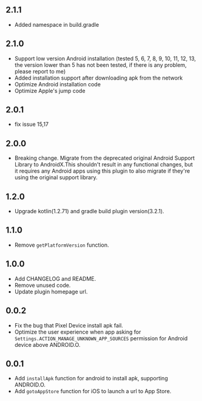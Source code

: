## 2.1.1

- Added namespace in build.gradle

## 2.1.0

- Support low version Android installation (tested 5, 6, 7, 8, 9, 10, 11, 12, 13, the version lower than 5 has not been tested, if there is any problem, please report to me)
- Added installation support after downloading apk from the network
- Optimize Android installation code
- Optimize Apple's jump code

## 2.0.1

- fix issue 15,17

## 2.0.0

- Breaking change. Migrate from the deprecated original Android Support Library to AndroidX.This shouldn't result in any functional changes, but it requires any Android apps using this plugin to also migrate if they're using the original support library.

## 1.2.0

- Upgrade kotlin(1.2.71) and gradle build plugin version(3.2.1).

## 1.1.0

- Remove `getPlatformVersion` function.

## 1.0.0

- Add CHANGELOG and README.
- Remove unused code.
- Update plugin homepage url.

## 0.0.2

- Fix the bug that Pixel Device install apk fail.
- Optimize the user experience when app asking for `Settings.ACTION_MANAGE_UNKNOWN_APP_SOURCES` permission for Android device above ANDROID.O.

## 0.0.1

- Add `installApk` function for android to install apk, supporting ANDROID.O.
- Add `gotoAppStore` function for iOS to launch a url to App Store.
